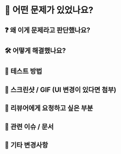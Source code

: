 # 🐞 어떤 문제가 있었나요?

<!-- 예: 모바일 Safari에서 상품 상세 이미지가 잘리는 문제가 발생함 -->
<!-- 예: 로그인 후 리다이렉트 경로가 잘못 설정되어 메인 페이지로 이동하지 않음 -->

## ❓ 왜 이게 문제라고 판단했나요?

<!-- 예: 제품 정보 확인이 어려워 사용자 이탈이 유발됨 -->
<!-- 예: 로그인 실패 후 올바른 경로로 이동하지 않아 사용자 경험이 떨어짐 -->

## 🛠 어떻게 해결했나요?

<!-- 예: 이미지 컨테이너에 object-fit: contain 스타일 추가 -->
<!-- 예: 로그인 후 useRouter를 활용해 지정된 경로로 이동 처리 -->

## 🧪 테스트 방법

<!-- 유닛 테스트를 작성/수정했는지 여부를 작성해주세요 -->
<!-- 예: useAuth 훅에 대한 테스트 케이스 추가 -->

<!-- 수동 테스트 절차가 있다면 작성해주세요 -->
<!-- 예: Safari 브라우저에서 이미지가 정상적으로 보이는지 확인 -->
<!-- 예: 로그인 후 /dashboard로 리다이렉트 되는지 확인 -->

## 📸 스크린샷 / GIF (UI 변경이 있다면 첨부)

<!-- 예: 수정 전/후 화면을 캡처하거나, 동작 흐름을 설명하는 GIF 포함 -->

## 🤔 리뷰어에게 요청하고 싶은 부분

<!-- 예: 리팩토링한 로직의 가독성이 괜찮은지 확인 부탁드립니다 -->
<!-- 예: 조건 분기 처리 방식에 더 나은 방법이 있는지 피드백 요청 -->

## 🔗 관련 이슈 / 문서

<!-- 예: closes #42 -->
<!-- 예: 관련된 Notion 기획 문서 또는 Jira 티켓 링크 -->

## 🧾 기타 변경사항

<!-- 예: 배포 스크립트 수정 -->
<!-- 예: Prettier 설정 변경 -->
<!-- 예: Sentry 초기화 코드 추가 -->
